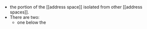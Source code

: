 - the portion of the [[address space]] isolated from other [[address spaces]].
- There are two:
	- one below the